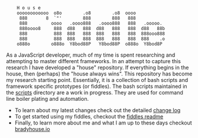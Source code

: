         H o u s e
        oooooooooooo  o8o        .o8        .o8  oooo
         888       8  `"'        888        888   888
         888         oooo   .oooo888   .oooo888   888   .ooooo.
         888oooo8     888  d88   888  d88   888   888  d88   88b
         888          888  888   888  888   888   888  888ooo888
         888          888  888   888  888   888   888  888    .o
        o888o        o888o  Y8bod88P   Y8bod88P  o888o  Y8bod8P


As a JavaScript developer, much of my time is spent researching and attempting to master different frameworks.
In an attempt to capture this research I have developed a "house" repository.  If everything begins in the house,
then (perhaps) the "house always wins". This repository has become my research starting point. Essentially, it is
a collection of bash scripts and framework specific prototypes (or fiddles).  The bash scripts maintained
in the [scripts](scripts) directory are a work in progress. They are used for command line boiler plating
and automation.

* To learn about my latest changes check out the detailed [change log](CHANGELOG.markdown)
* To get started using my fiddles, checkout the [fiddles readme](fiddles)
* Finally, to learn more about me and what I am up to these days checkout [bradyhouse.io](http://bradyhouse.io)
